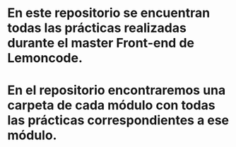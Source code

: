 # En este repositorio se encuentran todas las prácticas realizadas durante el master Front-end de Lemoncode.
# En el repositorio encontraremos una carpeta de cada módulo con todas las prácticas correspondientes a ese módulo.
